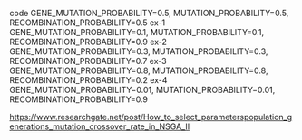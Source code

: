 code GENE_MUTATION_PROBABILITY=0.5, MUTATION_PROBABILITY=0.5, RECOMBINATION_PROBABILITY=0.5
ex-1 GENE_MUTATION_PROBABILITY=0.1, MUTATION_PROBABILITY=0.1, RECOMBINATION_PROBABILITY=0.9
ex-2 GENE_MUTATION_PROBABILITY=0.3, MUTATION_PROBABILITY=0.3, RECOMBINATION_PROBABILITY=0.7
ex-3 GENE_MUTATION_PROBABILITY=0.8, MUTATION_PROBABILITY=0.8, RECOMBINATION_PROBABILITY=0.2
ex-4 GENE_MUTATION_PROBABILITY=0.01, MUTATION_PROBABILITY=0.01, RECOMBINATION_PROBABILITY=0.9

https://www.researchgate.net/post/How_to_select_parameterspopulation_generations_mutation_crossover_rate_in_NSGA_II


